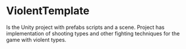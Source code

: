 # ViolentTemplate
Is the Unity project with prefabs scripts and a scene. Project has implementation of shooting types and other fighting techniques for the game with violent types.

